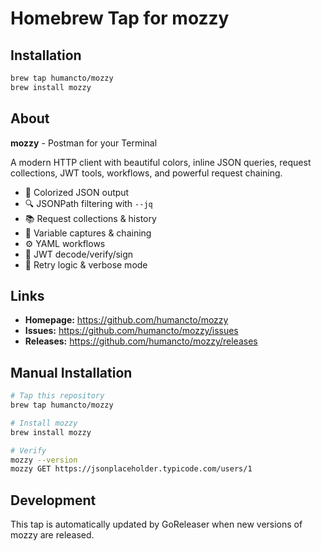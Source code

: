 # Homebrew Tap for mozzy

## Installation

```bash
brew tap humancto/mozzy
brew install mozzy
```

## About

**mozzy** - Postman for your Terminal

A modern HTTP client with beautiful colors, inline JSON queries, request collections, JWT tools, workflows, and powerful request chaining.

- 🎨 Colorized JSON output
- 🔍 JSONPath filtering with `--jq`
- 📚 Request collections & history
- 🔗 Variable captures & chaining
- ⚙️ YAML workflows
- 🔐 JWT decode/verify/sign
- 🚀 Retry logic & verbose mode

## Links

- **Homepage:** https://github.com/humancto/mozzy
- **Issues:** https://github.com/humancto/mozzy/issues
- **Releases:** https://github.com/humancto/mozzy/releases

## Manual Installation

```bash
# Tap this repository
brew tap humancto/mozzy

# Install mozzy
brew install mozzy

# Verify
mozzy --version
mozzy GET https://jsonplaceholder.typicode.com/users/1
```

## Development

This tap is automatically updated by GoReleaser when new versions of mozzy are released.
